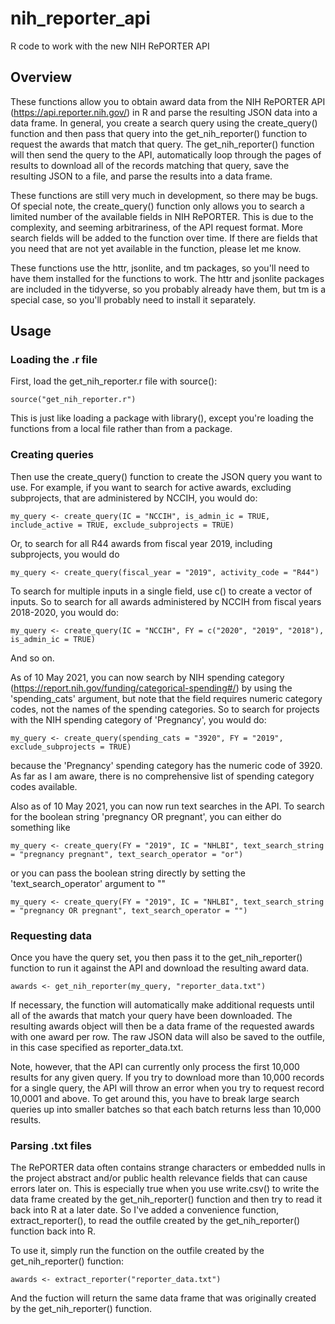# nih_reporter_api
R code to work with the new NIH RePORTER API

## Overview

These functions allow you to obtain award data from the NIH RePORTER API (https://api.reporter.nih.gov/) in R and parse the resulting JSON data into a data frame. In general, you create a search query using the create_query() function and then pass that query into the get_nih_reporter() function to request the awards that match that query. The get_nih_reporter() function will then send the query to the API, automatically loop through the pages of results to download all of the records matching that query, save the resulting JSON to a file, and parse the results into a data frame. 

These functions are still very much in development, so there may be bugs. Of special note, the create_query() function only allows you to search a limited number of the available fields in NIH RePORTER. This is due to the complexity, and seeming arbitrariness, of the API request format. More search fields will be added to the function over time. If there are fields that you need that are not yet available in the function, please let me know. 

These functions use the httr, jsonlite, and tm packages, so you'll need to have them installed for the functions to work. The httr and jsonlite packages are included in the tidyverse, so you probably already have them, but tm is a special case, so you'll probably need to install it separately. 

## Usage

### Loading the .r file

First, load the get_nih_reporter.r file with source(): 

    source("get_nih_reporter.r")
    
This is just like loading a package with library(), except you're loading the functions from a local file rather than from a package.
    
### Creating queries

Then use the create_query() function to create the JSON query you want to use. For example, if you want to search for active awards, excluding subprojects, that are administered by NCCIH, you would do: 

    my_query <- create_query(IC = "NCCIH", is_admin_ic = TRUE, include_active = TRUE, exclude_subprojects = TRUE)
    
Or, to search for all R44 awards from fiscal year 2019, including subprojects, you would do 

    my_query <- create_query(fiscal_year = "2019", activity_code = "R44")
    
To search for multiple inputs in a single field, use c() to create a vector of inputs. So to search for all awards administered by NCCIH from fiscal years 2018-2020, you would do: 

    my_query <- create_query(IC = "NCCIH", FY = c("2020", "2019", "2018"), is_admin_ic = TRUE)
    
And so on. 

As of 10 May 2021, you can now search by NIH spending category (https://report.nih.gov/funding/categorical-spending#/) by using the 'spending_cats' argument, but note that the field requires numeric category codes, not the names of the spending categories. So to search for projects with the NIH spending category of 'Pregnancy', you would do: 

    my_query <- create_query(spending_cats = "3920", FY = "2019", exclude_subprojects = TRUE)
    
because the 'Pregnancy' spending category has the numeric code of 3920. As far as I am aware, there is no comprehensive list of spending category codes available.

Also as of 10 May 2021, you can now run text searches in the API. To search for the boolean string 'pregnancy OR pregnant', you can either do something like

    my_query <- create_query(FY = "2019", IC = "NHLBI", text_search_string = "pregnancy pregnant", text_search_operator = "or")
    
or you can pass the boolean string directly by setting the 'text_search_operator' argument to ""

    my_query <- create_query(FY = "2019", IC = "NHLBI", text_search_string = "pregnancy OR pregnant", text_search_operator = "")
    
### Requesting data

Once you have the query set, you then pass it to the get_nih_reporter() function to run it against the API and download the resulting award data. 

    awards <- get_nih_reporter(my_query, "reporter_data.txt")
    
If necessary, the function will automatically make additional requests until all of the awards that match your query have been downloaded. The resulting awards object will then be a data frame of the requested awards with one award per row. The raw JSON data will also be saved to the outfile, in this case specified as reporter_data.txt.

Note, however, that the API can currently only process the first 10,000 results for any given query. If you try to download more than 10,000 records for a single query, the API will throw an error when you try to request record 10,0001 and above. To get around this, you have to break large search queries up into smaller batches so that each batch returns less than 10,000 results. 

### Parsing .txt files

The RePORTER data often contains strange characters or embedded nulls in the project abstract and/or public health relevance fields that can cause errors later on. This is especially true when you use write.csv() to write the data frame created by the get_nih_reporter() function and then try to read it back into R at a later date. So I've added a convenience function, extract_reporter(), to read the outfile created by the get_nih_reporter() function back into R.

To use it, simply run the function on the outfile created by the get_nih_reporter() function:

    awards <- extract_reporter("reporter_data.txt")
    
And the fuction will return the same data frame that was originally created by the get_nih_reporter() function.
